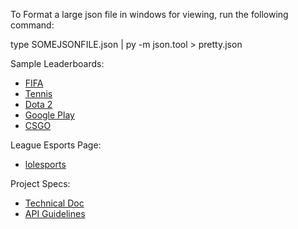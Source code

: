 To Format a large json file in windows for viewing, run the following command:

type SOMEJSONFILE.json | py -m json.tool > pretty.json


Sample Leaderboards:
- [FIFA](https://www.fifa.com/fifa-world-ranking/men?dateId=id14142)
- [Tennis](https://www.espn.com/tennis/rankings)
- [Dota 2](https://ggscore.com/en/dota-2/team)
- [Google Play](https://www.exophase.com/android/leaderboard/)
- [CSGO](https://pro.eslgaming.com/worldranking/csgo/rankings/)


League Esports Page: 
- [lolesports](https://lolesports.com/standings/lcs/lcs_summer_2023/regular_season)


Project Specs:
- [Technical Doc](https://docs.google.com/document/d/1wFRehKMJkkRR5zyjEZyaVL9H3ZbhP7_wP0FBE5ID40c/edit?usp=sharing)
- [API Guidelines](https://docs.google.com/document/d/1Klodp4YqE6bIOES026ecmNb_jS5IOntRqLv5EmDAXyc/edit?usp=sharing)